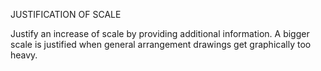 JUSTIFICATION OF SCALE

Justify an increase of scale by providing additional information. A bigger scale is justified when general arrangement drawings get graphically too heavy.